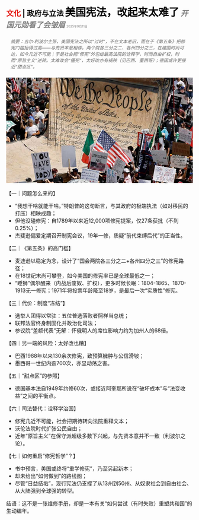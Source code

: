 <span style="color:#E3120B; font-size:14.9pt; font-weight:bold;">文化</span> <span style="color:#000000; font-size:14.9pt; font-weight:bold;">| 政府与立法</span>
<span style="color:#000000; font-size:21.0pt; font-weight:bold;">美国宪法，改起来太难了</span>
<span style="color:#808080; font-size:14.9pt; font-weight:bold; font-style:italic;">开国元勋看了会皱眉</span>
<span style="color:#808080; font-size:6.2pt;">2025年9月11日</span>

<div style="padding:8px 12px; color:#666; font-size:9.0pt; font-style:italic; margin:12px 0;">摘要：吉尔·利波尔主张，美国宪法之所以“过时”，不在文本老旧，而在于《第五条》把修宪门槛抬得过高——与先贤本意相悖。两个院各三分之二、各州四分之三，在建国时尚可达，如今几近不可能；于是社会把“修宪”外包给最高法院的诠释学，时而自由扩权，时而“原旨主义”逆转。太难改会“僵死”，太好改亦有祸殃（见巴西、墨西哥）；德国或许更接近“甜点区”。</div>

![](../images/073_Americas_constitution_is_too_hard_to_change/p0295_img01.jpeg)

【一｜问题怎么来的】

- “我想干啥就能干啥。”特朗普的这句断言，与其政府的极端执法（如对移民的打压）相映成趣；
- 但他没碰修宪：自1789年以来近12,000项修宪提案，仅27条获批（不到0.25%）；
- 杰斐逊偏爱定期召开制宪会议，19年一修，质疑“前代束缚后代”的正当性。

【二｜《第五条》的高门槛】

- 麦迪逊以稳定为念，设计了“国会两院各三分之二+各州四分之三”的修宪路径；
- 在18世纪末尚可攀登，如今美国的修宪率已是全球最低之一；
- “睡狮”偶尔醒来（内战后废奴、扩权），更多时候长眠：1804-1865、1870-1913无一修宪；1971年将投票年龄降至18岁，是最后一次“实质性”修宪。

【三｜代价：制度“冻结”】

- 选举人团得以常驻：五位普选落败者照样当总统；
- 联邦法官终身制固化并政治化司法；
- 参议院“差额代表”无解：怀俄明人的席位影响力约为加州人的68倍。

【四｜另一端的风险：太好改也糟】

- 巴西1988年以来130余次修宪，致预算臃肿与公信滑坡；
- 墨西哥一世纪内逾700次，亦显动荡之害。

【五｜“甜点区”的参照】

- 德国基本法自1949年约修60次，或接近阿奎那所说在“破坏成本”与“法变收益”之间的平衡点。

【六｜司法替代：诠释学治国】

- 修宪几近不可能，社会把期待转向法院重释文本；
- 沃伦法院时代扩张公民自由；
- 近年“原旨主义”在保守派超级多数下兴起，与先贤本意并不一致（利波尔之论）。

【七｜如何重启“修宪哲学”？】

- 书中预言，美国或终将“重学修宪”，乃至另起新本；
- 却未给出“如何做到”的路线图；
- 尽管“日益结垢”，现行宪法仍支撑了从13州到50州、从奴隶社会到自由社会、从大陆强到全球强的转型。

结语：这不是一张维修手册，却是一本有关“如何尝试（有时失败）重塑共和国”的生动编年。
